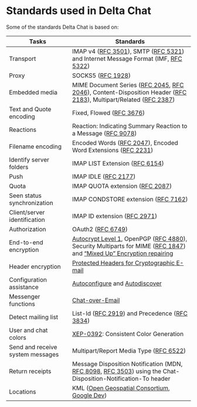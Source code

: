 # Standards used in Delta Chat

Some of the standards Delta Chat is based on:

Tasks                            | Standards
-------------------------------- | ---------------------------------------------------------------------------------------------------------------------------------------------------------------------------------------------------------------------------------
Transport                        | IMAP v4 ([RFC 3501][]), SMTP ([RFC 5321][]) and Internet Message Format (IMF, [RFC 5322][])
Proxy                            | SOCKS5 ([RFC 1928][])
Embedded media                   | MIME Document Series ([RFC 2045][], [RFC 2046][]), Content-Disposition Header ([RFC 2183][]), Multipart/Related ([RFC 2387][])
Text and Quote encoding          | Fixed, Flowed ([RFC 3676][])
Reactions                        | Reaction: Indicating Summary Reaction to a Message ([RFC 9078][])
Filename encoding                | Encoded Words ([RFC 2047][]), Encoded Word Extensions ([RFC 2231][])
Identify server folders          | IMAP LIST Extension ([RFC 6154][])
Push                             | IMAP IDLE ([RFC 2177][])
Quota                            | IMAP QUOTA extension ([RFC 2087][])
Seen status synchronization      | IMAP CONDSTORE extension ([RFC 7162][])
Client/server identification     | IMAP ID extension ([RFC 2971][])
Authorization                    | OAuth2 ([RFC 6749][])
End-to-end encryption            | [Autocrypt Level 1][], OpenPGP ([RFC 4880][]), Security Multiparts for MIME ([RFC 1847][]) and [“Mixed Up” Encryption repairing](https://tools.ietf.org/id/draft-dkg-openpgp-pgpmime-message-mangling-00.html)
Header encryption                | [Protected Headers for Cryptographic E-mail](https://datatracker.ietf.org/doc/draft-autocrypt-lamps-protected-headers/)
Configuration assistance         | [Autoconfigure](https://web.archive.org/web/20210402044801/https://developer.mozilla.org/en-US/docs/Mozilla/Thunderbird/Autoconfiguration) and [Autodiscover][]
Messenger functions              | [Chat-over-Email](https://github.com/deltachat/deltachat-core-rust/blob/master/spec.md#chat-mail-specification)
Detect mailing list              | List-Id ([RFC 2919][]) and Precedence ([RFC 3834][])
User and chat colors             | [XEP-0392][]: Consistent Color Generation
Send and receive system messages | Multipart/Report Media Type ([RFC 6522][])
Return receipts                  | Message Disposition Notification (MDN, [RFC 8098][], [RFC 3503][]) using the Chat-Disposition-Notification-To header
Locations                        | KML ([Open Geospatial Consortium](http://www.opengeospatial.org/standards/kml/), [Google Dev](https://developers.google.com/kml/))

[Autocrypt Level 1]: https://autocrypt.org/level1.html
[Autodiscover]: https://learn.microsoft.com/en-us/exchange/autodiscover-service-for-exchange-2013
[XEP-0392]: https://xmpp.org/extensions/xep-0392.html
[RFC 1847]: https://tools.ietf.org/html/rfc1847
[RFC 1928]: https://tools.ietf.org/html/rfc1928
[RFC 2045]: https://tools.ietf.org/html/rfc2045
[RFC 2046]: https://tools.ietf.org/html/rfc2046
[RFC 2047]: https://tools.ietf.org/html/rfc2047
[RFC 2087]: https://tools.ietf.org/html/rfc2087
[RFC 2177]: https://tools.ietf.org/html/rfc2177
[RFC 2183]: https://tools.ietf.org/html/rfc2183
[RFC 2231]: https://tools.ietf.org/html/rfc2231
[RFC 2387]: https://tools.ietf.org/html/rfc2387
[RFC 2919]: https://tools.ietf.org/html/rfc2919
[RFC 2971]: https://tools.ietf.org/html/rfc2971
[RFC 3501]: https://tools.ietf.org/html/rfc3501
[RFC 3503]: https://tools.ietf.org/html/rfc3503
[RFC 3676]: https://tools.ietf.org/html/rfc3676
[RFC 3834]: https://tools.ietf.org/html/rfc3834
[RFC 4880]: https://tools.ietf.org/html/rfc4880
[RFC 5321]: https://tools.ietf.org/html/rfc5321
[RFC 5322]: https://tools.ietf.org/html/rfc5322
[RFC 6154]: https://tools.ietf.org/html/rfc6154
[RFC 6522]: https://tools.ietf.org/html/rfc6522
[RFC 6749]: https://tools.ietf.org/html/rfc6749
[RFC 7162]: https://tools.ietf.org/html/rfc7162
[RFC 8098]: https://tools.ietf.org/html/rfc8098
[RFC 9078]: https://tools.ietf.org/html/rfc9078
